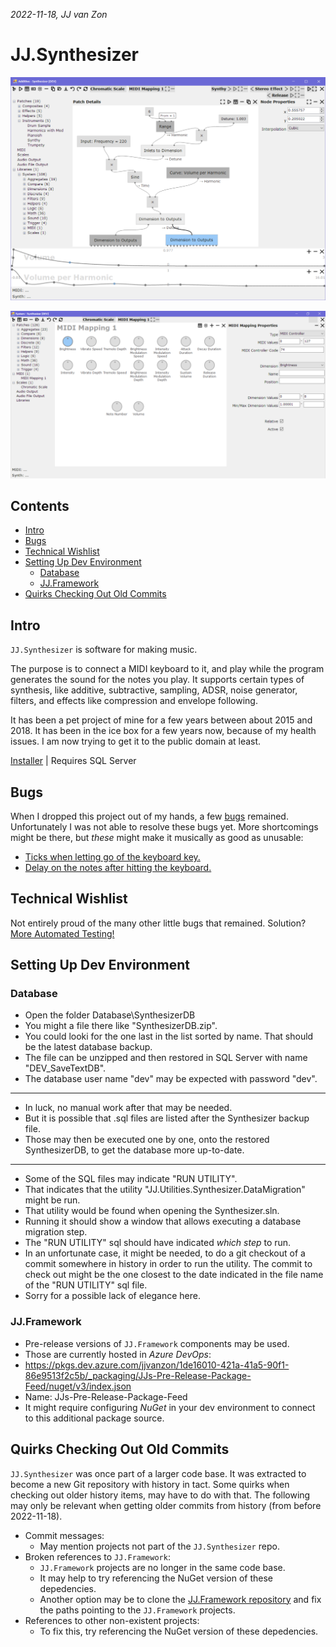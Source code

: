 *2022-11-18, JJ van Zon*

JJ.Synthesizer
==============

![](Resources/jj-synthesizer-overview.png)

![](Resources/jj-synthesizer-midi-mapping.png)

<h2>Contents</h2>

- [Intro](#intro)
- [Bugs](#bugs)
- [Technical Wishlist](#technical-wishlist)
- [Setting Up Dev Environment](#setting-up-dev-environment)
    - [Database](#database)
    - [JJ.Framework](#jjframework)
- [Quirks Checking Out Old Commits](#quirks-checking-out-old-commits)


Intro
------------

`JJ.Synthesizer` is software for making music.

The purpose is to connect a MIDI keyboard to it, and play while the program generates the sound for the notes you play. It supports certain types of synthesis, like additive, subtractive, sampling, ADSR, noise generator, filters, and effects like compression and envelope following.

It has been a pet project of mine for a few years between about 2015 and 2018. It has been in the ice box for a few years now, because of my health issues. I am now trying to get it to the public domain at least.

[Installer](https://github.com/jjvanzon/JJ.Synthesizer/releases/) | Requires SQL Server


Bugs
----

When I dropped this project out of my hands, a few [bugs](README2.MD#bugs) remained. Unfortunately I was not able to resolve these bugs yet. More shortcomings might be there, but *these* might make it musically as good as unusable:

- [Ticks when letting go of the keyboard key.](README2.MD#bug-1-ticks)
- [Delay on the notes after hitting the keyboard.](README2.MD#bug-2-note-delays)


Technical Wishlist
------------------

Not entirely proud of the many other little bugs that remained. Solution?
[More Automated Testing!](README2.MD#technical-wishlist)


Setting Up Dev Environment
--------------------------

### Database

- Open the folder Database\SynthesizerDB
- You might a file there like "SynthesizerDB.zip".
- You could looki for the one last in the list sorted by name. That should be the latest database backup.
- The file can be unzipped and then restored in SQL Server with name "DEV_SaveTextDB".
- The database user name "dev" may be expected with password "dev".

-----

- In luck, no manual work after that may be needed.
- But it is possible that .sql files are listed after the Synthesizer backup file.
- Those may then be executed one by one, onto the restored SynthesizerDB, to get the database more up-to-date.

-----

- Some of the SQL files may indicate "RUN UTILITY".
- That indicates that the utility "JJ.Utilities.Synthesizer.DataMigration" might be run.
- That utility would be found when opening the Synthesizer.sln.
- Running it should show a window that allows executing a database migration step.
- The "RUN UTILITY" sql should have indicated *which step* to run.
- In an unfortunate case, it might be needed, to do a git checkout of a commit somewhere in history in order to run the utility. The commit to check out might be the one closest to the date indicated in the file name of the "RUN UTILITY" sql file.
- Sorry for a possible lack of elegance here.

### JJ.Framework

- Pre-release versions of `JJ.Framework` components may be used.
- Those are currently hosted in *Azure DevOps*:
- https://pkgs.dev.azure.com/jjvanzon/1de16010-421a-41a5-90f1-86e9513f2c5b/_packaging/JJs-Pre-Release-Package-Feed/nuget/v3/index.json
- Name: JJs-Pre-Release-Package-Feed
- It might require configuring *NuGet* in your dev environment to connect to this additional package source.


Quirks Checking Out Old Commits
-------------------------------

`JJ.Synthesizer` was once part of a larger code base. It was extracted to become a new Git repository with history in tact. Some quirks when checking out older history items, may have to do with that. The following may only be relevant when getting older commits from history (from before 2022-11-18).

- Commit messages:
    - May mention projects not part of the `JJ.Synthesizer` repo.
- Broken references to `JJ.Framework`:
    - `JJ.Framework` projects are no longer in the same code base.
    - It may help to try referencing the NuGet version of these depedencies.
    - Another option may be to clone the [JJ.Framework repository](https://github.com/jjvanzon/JJ.Framework) and fix the paths pointing to the `JJ.Framework` projects.
- References to other non-existent projects:
    - To fix this, try referencing the NuGet version of these depedencies.